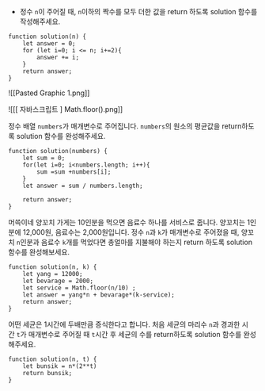 
- 정수 `n`이 주어질 때, `n`이하의 짝수를 모두 더한 값을 return 하도록 solution 함수를 작성해주세요.

```
function solution(n) {
    let answer = 0;
    for (let i=0; i <= n; i+=2){
        answer += i;
    }
    return answer;
}
```


![[Pasted Graphic 1.png]]


![[[ 자바스크립트 ] Math.floor().png]]




정수 배열 `numbers`가 매개변수로 주어집니다. `numbers`의 원소의 평균값을 return하도록 solution 함수를 완성해주세요.


```
function solution(numbers) {
    let sum = 0;
    for(let i=0; i<numbers.length; i++){
        sum =sum +numbers[i];
    }
    let answer = sum / numbers.length;
    
    return answer;
}
```


머쓱이네 양꼬치 가게는 10인분을 먹으면 음료수 하나를 서비스로 줍니다. 양꼬치는 1인분에 12,000원, 음료수는 2,000원입니다. 정수 `n`과 `k`가 매개변수로 주어졌을 때, 양꼬치 `n`인분과 음료수 `k`개를 먹었다면 총얼마를 지불해야 하는지 return 하도록 solution 함수를 완성해보세요.
```
function solution(n, k) {
    let yang = 12000;
    let bevarage = 2000;
    let service = Math.floor(n/10) ;
    let answer = yang*n + bevarage*(k-service);
    return answer;
}
```



어떤 세균은 1시간에 두배만큼 증식한다고 합니다. 처음 세균의 마리수 `n`과 경과한 시간 `t`가 매개변수로 주어질 때 `t`시간 후 세균의 수를 return하도록 solution 함수를 완성해주세요.

```
function solution(n, t) {
    let bunsik = n*(2**t)
    return bunsik;
}
```